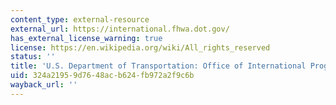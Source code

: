 ```yaml
---
content_type: external-resource
external_url: https://international.fhwa.dot.gov/
has_external_license_warning: true
license: https://en.wikipedia.org/wiki/All_rights_reserved
status: ''
title: 'U.S. Department of Transportation: Office of International Programs'
uid: 324a2195-9d76-48ac-b624-fb972a2f9c6b
wayback_url: ''
---
```

